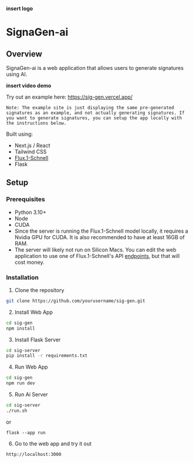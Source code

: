 **insert logo**

# SignaGen-ai

## Overview

SignaGen-ai is a web application that allows users to generate signatures using AI.

**insert video demo**

Try out an example here: https://sig-gen.vercel.app/

```Note: The example site is just displaying the same pre-generated signatures as an example, and not actually generating signatures. If you want to generate signatures, you can setup the app locally with the instructions below.```

Built using:
- Next.js / React
- Tailwind CSS
- [Flux.1-Schnell](https://huggingface.co/black-forest-labs/FLUX.1-schnell)
- Flask

## Setup

### Prerequisites
- Python 3.10+
- Node
- CUDA
- Since the server is running the Flux.1-Schnell model locally, it requires a Nvidia GPU for CUDA. It is also recommended to have at least 16GB of RAM.
- The server will likely not run on Silicon Macs. You can edit the web application to use one of Flux.1-Schnell's API [endpoints](https://huggingface.co/black-forest-labs/FLUX.1-schnell#api-endpoints), but that will cost money.

### Installation

1. Clone the repository
```bash
git clone https://github.com/yourusername/sig-gen.git
```

2. Install Web App
```bash
cd sig-gen
npm install
```

3. Install Flask Server
```bash
cd sig-server
pip install -r requirements.txt
```

4. Run Web App
```bash
cd sig-gen
npm run dev
```

5. Run Ai Server
```bash
cd sig-server
./run.sh
```
or
```
flask --app run
```

6. Go to the web app and try it out
```bash
http://localhost:3000
```